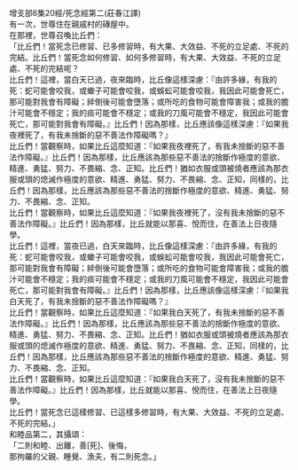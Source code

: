 增支部6集20經/死念經第二(莊春江譯)  
有一次，世尊住在親戚村的磚屋中。  
在那裡，世尊召喚比丘們：  
「比丘們！當死念已修習、已多修習時，有大果、大效益、不死的立足處、不死的完結。比丘們！當死念如何修習、如何多修習時，有大果、大效益、不死的立足處、不死的完結呢？  
比丘們！這裡，當白天已過，夜來臨時，比丘像這樣深慮：『由許多緣，有我的死：蛇可能會咬我，或蠍子可能會咬我，或蜈蚣可能會咬我，我因此可能會死亡，那可能對我會有障礙；絆倒後可能會墮落；或所吃的食物可能會障害我；或我的膽汁可能會不穩定；我的痰可能會不穩定；或我的刀風可能會不穩定，我因此可能會死亡，那可能對我會有障礙。』比丘們！因為那樣，比丘應該像這樣深慮：『如果我夜裡死了，有我未捨斷的惡不善法作障礙嗎？』  
比丘們！當觀察時，如果比丘這麼知道：『如果我夜裡死了，有我未捨斷的惡不善法作障礙。』比丘們！因為那樣，比丘應該為那些惡不善法的捨斷作極度的意欲、精進、勇猛、努力、不畏縮、念、正知。比丘們！猶如衣服或頭被燒者應該為那衣服或頭的熄滅作極度的意欲、精進、勇猛、努力、不畏縮、念、正知，同樣的，比丘們！因為那樣，比丘應該為那些惡不善法的捨斷作極度的意欲、精進、勇猛、努力、不畏縮、念、正知。  
比丘們！當觀察時，如果比丘這麼知道：『如果我夜裡死了，沒有我未捨斷的惡不善法作障礙。』比丘們！因為那樣，比丘就能以那喜、悅而住，在善法上日夜隨學。  
比丘們！這裡，當夜已過，白天來臨時，比丘像這樣深慮：『由許多緣，有我的死：蛇可能會咬我，或蠍子可能會咬我，或蜈蚣可能會咬我，我因此可能會死亡，那可能對我會有障礙；絆倒後可能會墮落；或所吃的食物可能會障害我；或我的膽汁可能會不穩定；我的痰可能會不穩定；或我的刀風可能會不穩定，我因此可能會死亡，那可能對我會有障礙。』比丘們！因為那樣，比丘應該像這樣深慮：『如果我白天死了，有我未捨斷的惡不善法作障礙嗎？』  
比丘們！當觀察時，如果比丘這麼知道：『如果我白天死了，有我未捨斷的惡不善法作障礙。』比丘們！因為那樣，比丘應該為那些惡不善法的捨斷作極度的意欲、精進、勇猛、努力、不畏縮、念、正知。比丘們！猶如衣服或頭被燒者應該為那衣服或頭的熄滅作極度的意欲、精進、勇猛、努力、不畏縮、念、正知，同樣的，比丘們！因為那樣，比丘應該為那些惡不善法的捨斷作極度的意欲、精進、勇猛、努力、不畏縮、念、正知。  
比丘們！當觀察時，如果比丘這麼知道：『如果我白天死了，沒有我未捨斷的惡不善法作障礙。』比丘們！因為那樣，比丘就能以那喜、悅而住，在善法上日夜隨學。  
比丘們！當死念已這樣修習、已這樣多修習時，有大果、大效益、不死的立足處、不死的完結。」  
和睦品第二，其攝頌：  
「二則和睦、出離，善[死]、後悔，  
那拘羅的父親、睡覺、漁夫，有二則死念。」  
  
  
